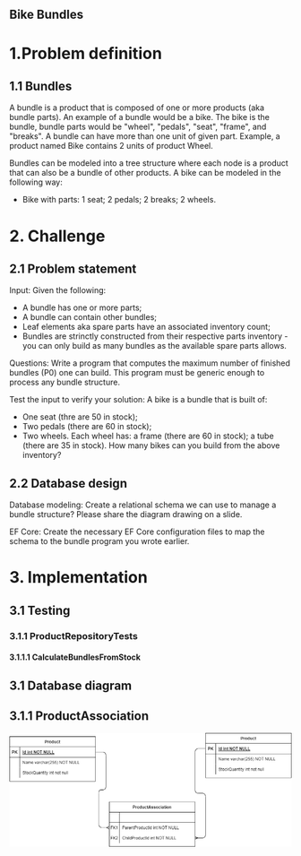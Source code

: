 ## Bike Bundles

# 1.Problem definition

## 1.1 Bundles

A bundle is a product that is composed of one or more products (aka bundle parts). An example of a bundle would be a bike. The bike is the bundle, bundle parts would be "wheel", "pedals", "seat", "frame", and "breaks". A bundle can have more than one unit of given part. Example, a product named Bike contains 2 units of product Wheel.

Bundles can be modeled into a tree structure where each node is a product that can also be a bundle of other products. A bike can be modeled in the following way:
- Bike with parts: 1 seat; 2 pedals; 2 breaks; 2 wheels.

# 2. Challenge
## 2.1 Problem statement

Input:
Given the following:
- A bundle has one or more parts;
- A bundle can contain other bundles;
- Leaf elements aka spare parts have an associated inventory count;
- Bundles are strinctly constructed from their respective parts inventory - you can only build as many bundles as the available spare parts allows.

Questions:
Write a program that computes the maximum number of finished bundles (P0) one can build. This program must be generic enough to process any bundle structure.

Test the input to verify your solution:
A bike is a bundle that is built of:
- One seat (thre are 50 in stock);
- Two pedals (there are 60 in stock);
- Two wheels. Each wheel has: a frame (there are 60 in stock); a tube (there are 35 in stock).
How many bikes can you build from the above inventory?

## 2.2 Database design

Database modeling:
Create a relational schema we can use to manage a bundle structure?
Please share the diagram drawing on a slide.

EF Core:
Create the necessary EF Core configuration files to map the schema to the bundle program you wrote earlier.

# 3. Implementation

## 3.1 Testing
### 3.1.1 ProductRepositoryTests
#### 3.1.1.1 CalculateBundlesFromStock

## 3.1 Database diagram
## 3.1.1 ProductAssociation
![ALT TEXT](src/Stock/Stock.Infrastructure/Diagrams/ProductAssociation.drawio.png)
